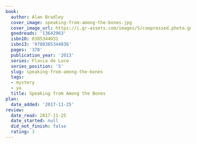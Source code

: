 ```yaml
---
book:
  author: Alan Bradley
  cover_image: speaking-from-among-the-bones.jpg
  cover_image_url: https://i.gr-assets.com/images/S/compressed.photo.goodreads.com/books/1344371922l/13642963._SX98_.jpg
  goodreads: '13642963'
  isbn10: 0385344031
  isbn13: '9780385344036'
  pages: '378'
  publication_year: '2013'
  series: Flavia de Luce
  series_position: '5'
  slug: speaking-from-among-the-bones
  tags:
  - mystery
  - ya
  title: Speaking from Among the Bones
plan:
  date_added: '2017-11-25'
review:
  date_read: 2017-11-25
  date_started: null
  did_not_finish: false
  rating: 3
---
```

